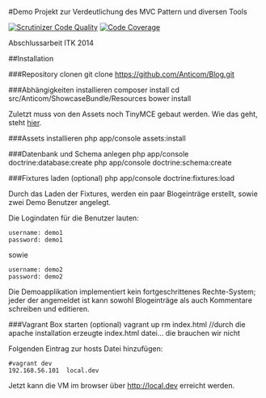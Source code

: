#Demo Projekt zur Verdeutlichung des MVC Pattern und diversen Tools

[![Scrutinizer Code Quality](https://scrutinizer-ci.com/g/Anticom/Blog/badges/quality-score.png?s=5ce7987fa49cedbce4af1a48a2c6acb8bb0f6c9a)](https://scrutinizer-ci.com/g/Anticom/Blog/)
[![Code Coverage](https://scrutinizer-ci.com/g/Anticom/Blog/badges/coverage.png?s=6dc81a533147609a87d56b41599057fe44cb7d74)](https://scrutinizer-ci.com/g/Anticom/Blog/)

Abschlussarbeit ITK 2014

##Installation

###Repository clonen
    git clone https://github.com/Anticom/Blog.git

###Abhängigkeiten installieren
    composer install
    cd src/Anticom/ShowcaseBundle/Resources
    bower install

Zuletzt muss von den Assets noch TinyMCE gebaut werden.
Wie das geht, steht [hier](src/Anticom/ShowcaseBundle/Resources/public/tinymce/readme.md).

###Assets installieren
    php app/console assets:install

###Datenbank und Schema anlegen
    php app/console doctrine:database:create
    php app/console doctrine:schema:create

###Fixtures laden (optional)
    php app/console doctrine:fixtures:load

Durch das Laden der Fixtures, werden ein paar Blogeinträge erstellt, sowie zwei Demo Benutzer angelegt.

Die Logindaten für die Benutzer lauten:

    username: demo1
    password: demo1

sowie

    username: demo2
    password: demo2

Die Demoapplikation implementiert kein fortgeschrittenes Rechte-System; jeder der angemeldet ist kann sowohl Blogeinträge als auch Kommentare schreiben und editieren.

###Vagrant Box starten (optional)
    vagrant up
    rm index.html   //durch die apache installation erzeugte index.html datei... die brauchen wir nicht

Folgenden Eintrag zur hosts Datei hinzufügen:

    #vagrant dev
    192.168.56.101	local.dev

Jetzt kann die VM im browser über http://local.dev erreicht werden.